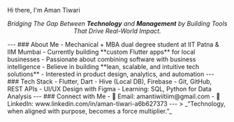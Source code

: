 Hi there, I'm Aman Tiwari
<p align="center">
  <em>Bridging The Gap Between <b>Technology</b> and <b>Management</b> by Building Tools That Drive Real-World Impact.</em>
</p>
---
###  About Me
- Mechanical + MBA dual degree student at IIT Patna & IIM Mumbai  
- Currently building **custom Flutter apps** for local businesses  
- Passionate about combining software with business intelligence  
- Believe in building **lean, scalable, and intuitive tech solutions**  
- Interested in product design, analytics, and automation  
---
###  Tech Stack
- Flutter, Dart  
- Hive (Local DB), Firebase  
- Git, GitHub, REST APIs  
- UI/UX Design with Figma  
- Learning: SQL, Python for Data Analysis
---
### Connect with Me
- 📧 Email: amantiwiitiim@gmail.com  
- 💼 LinkedIn: www.linkedin.com/in/aman-tiwari-a6b627373
---
> _“Technology, when aligned with purpose, becomes a force multiplier.”_
